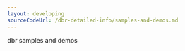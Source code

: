```yaml
---
layout: developing
sourceCodeUrl: /dbr-detailed-info/samples-and-demos.md
---
```


dbr samples and demos
